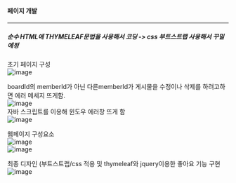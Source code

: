 #### 페이지 개발
------------------------------

##### 순수 HTML에 THYMELEAF문법을 사용해서 코딩 -> css 부트스트랩 사용해서 꾸밀예정
초기 페이지 구성      
![image](https://user-images.githubusercontent.com/100845256/161985952-7410f723-4fca-4aba-b79d-0e2b463fc0fc.png)
     
boardId의 memberId가 아닌 다른memberId가 게시물을 수정이나 삭제를 하려고하면 에러 메세지 뜨게함.    
![image](https://user-images.githubusercontent.com/100845256/167848108-b97d622f-8dbc-495c-a152-a8502ed0e6d9.png)       
자바 스크립트를 이용해 윈도우 에러창 뜨게 함    
![image](https://user-images.githubusercontent.com/100845256/167848177-b1942914-5115-413c-b47c-15ee3d669d2e.png)         
             
웹페이지 구성요소                
![image](https://user-images.githubusercontent.com/100845256/162739336-8c9a04a7-4961-4af9-83d8-1db078946733.png)                
![image](https://user-images.githubusercontent.com/100845256/167849377-1d7dd229-1af2-482d-aa95-f3de9aeca179.png)             

최종 디자인 (부트스트랩/css 적용 및 thymeleaf와 jquery이용한 좋아요 기능 구현     
![image](https://user-images.githubusercontent.com/100845256/167846698-2658ae0e-f946-405c-9f9f-cc24a9259e98.png)
        

